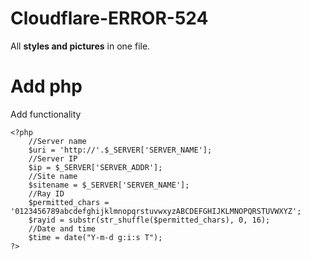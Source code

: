 # Cloudflare-ERROR-524

All **styles and pictures** in one file.

# Add php

Add functionality

	<?php
		//Server name
		$uri = 'http://'.$_SERVER['SERVER_NAME']; 
		//Server IP
		$ip = $_SERVER['SERVER_ADDR'];
		//Site name
		$sitename = $_SERVER['SERVER_NAME'];
		//Ray ID
		$permitted_chars = '0123456789abcdefghijklmnopqrstuvwxyzABCDEFGHIJKLMNOPQRSTUVWXYZ';
		$rayid = substr(str_shuffle($permitted_chars), 0, 16);
		//Date and time
		$time = date("Y-m-d g:i:s T"); 
	?>